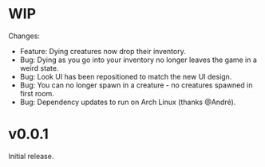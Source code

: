 # WIP
Changes:
* Feature: Dying creatures now drop their inventory.
* Bug: Dying as you go into your inventory no longer leaves the game in a weird state.
* Bug: Look UI has been repositioned to match the new UI design.
* Bug: You can no longer spawn in a creature - no creatures spawned in first room.
* Bug: Dependency updates to run on Arch Linux (thanks @André).

# v0.0.1
Initial release.